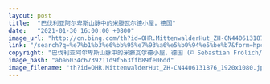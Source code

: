 ```yaml
---
layout: post
title:  "巴伐利亚阿尔卑斯山脉中的米滕瓦尔德小屋，德国"
date:   "2021-01-30 16:00:00 +0800"
image_url: "http://cn.bing.com/th?id=OHR.MittenwalderHut_ZH-CN4406131876_1920x1080.jpg&rf=LaDigue_1920x1080.jpg&pid=hp"
link: "/search?q=%e7%b1%b3%e6%bb%95%e7%93%a6%e5%b0%94%e5%be%b7&form=hpcapt&mkt=zh-cn"
copyright: "巴伐利亚阿尔卑斯山脉中的米滕瓦尔德小屋，德国 (© Sebastian Frölich/Offset by Shutterstock)"
image_hash: "aba6034c6739211d9f563ffb89fe06dd"
image_filename: "th?id=OHR.MittenwalderHut_ZH-CN4406131876_1920x1080.jpg&rf=LaDigue_1920x1080.jpg&pid=hp"
---
```

